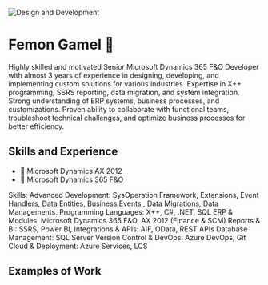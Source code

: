 ![Design and Development](https://dynamics-chronicles.com/sites/default/files/styles/max_1300x1300/public/2023-04/Dynamic%20365%20development%20services_0.jpg)
# Femon Gamel 👋
Highly skilled and motivated Senior Microsoft Dynamics 365 F&O Developer with almost 3 years of experience in designing, developing, and implementing custom solutions for various industries. Expertise in X++ programming, SSRS reporting, data migration, and system integration. Strong understanding of ERP systems, business processes, and customizations. Proven ability to collaborate with functional teams, troubleshoot technical challenges, and optimize business processes for better efficiency.


## Skills and Experience
- 📱 Microsoft Dynamics AX 2012
- 📱 Microsoft Dynamics 365 F&O

Skills: 
Advanced Development: SysOperation Framework, Extensions, Event Handlers, Data Entities, Business Events , Data Migrations, Data Managements.
Programming Languages: X++, C#, .NET, SQL
ERP & Modules: Microsoft Dynamics 365 F&O, AX 2012 (Finance & SCM)
Reports & BI: SSRS, Power BI, 
Integrations & APIs: AIF, OData, REST APIs
Database Management: SQL Server
Version Control & DevOps: Azure DevOps, Git
Cloud & Deployment: Azure Services, LCS

## Examples of Work

